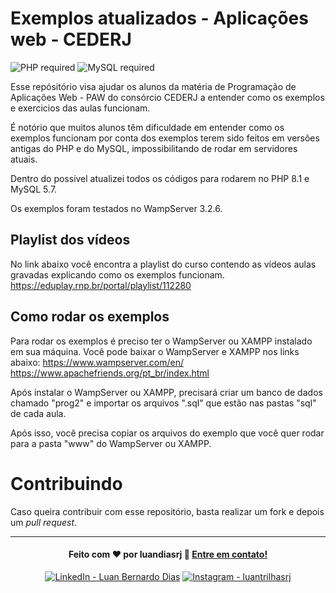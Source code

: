 # Exemplos atualizados - Aplicações web - CEDERJ

![PHP required](https://img.shields.io/badge/PHP-^8.1-7A86B8?&logo=php&logoColor=white) ![MySQL required](https://img.shields.io/badge/MySQL-^5.7-f29221?&logo=mysql&logoColor=white) 

 Esse repósitório visa ajudar os alunos da matéria de Programação de Aplicações Web - PAW do consórcio CEDERJ a entender como os exemplos e exercicios das aulas funcionam.

 É notório que muitos alunos têm dificuldade em entender como os exemplos funcionam por conta dos exemplos terem sido feitos em versões antigas do PHP e do MySQL, impossibilitando de rodar em servidores atuais.

 Dentro do possivel atualizei todos os códigos para rodarem no PHP 8.1 e MySQL 5.7. 

Os exemplos foram testados no WampServer 3.2.6.

## Playlist dos vídeos
No link abaixo você encontra a playlist do curso contendo as vídeos aulas gravadas explicando como os exemplos funcionam.
https://eduplay.rnp.br/portal/playlist/112280

## Como rodar os exemplos
Para rodar os exemplos é preciso ter o WampServer ou XAMPP instalado em sua máquina. Você pode baixar o WampServer e XAMPP nos links abaixo:
https://www.wampserver.com/en/
https://www.apachefriends.org/pt_br/index.html

Após instalar o WampServer ou XAMPP, precisará criar um banco de dados chamado "prog2" e importar os arquivos ".sql" que estão nas pastas "sql" de cada aula.

Após isso, você precisa copiar os arquivos do exemplo que você quer rodar para a pasta "www" do WampServer ou XAMPP.

# Contribuindo
Caso queira contribuir com esse repositório, basta realizar um fork e depois um _pull request_.

* * *
<h4 align="center">
  Feito com ❤️ por luandiasrj 👋️ <a href="mailto:luandias@outlook.com">Entre em contato!</a>
</h4>

<p align="center">
  
<a href="https://www.linkedin.com/in/luan-bernardo-dias">
<img src="https://img.shields.io/badge/LinkedIn-Luan_Bernardo_Dias-0e76a8?style=flat&logoColor=white&logo=linkedin" alt="LinkedIn - Luan Bernardo Dias"></a>

<a href="https://www.instagram.com/luandiasrj/">  
<img src="https://img.shields.io/badge/instagram-luantrilhasrj-%23E4405F.svg?style=flat&logo=Instagram&logoColor=white" alt="Instagram - luantrilhasrj"></a>
  
</p>